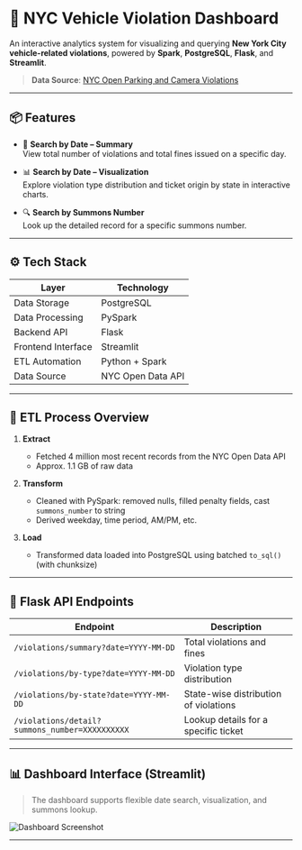 # 🚨 NYC Vehicle Violation Dashboard

An interactive analytics system for visualizing and querying **New York City vehicle-related violations**, powered by **Spark**, **PostgreSQL**, **Flask**, and **Streamlit**.

> **Data Source**: [NYC Open Parking and Camera Violations](https://data.cityofnewyork.us/)

---

## 📦 Features

- 📅 **Search by Date – Summary**  
  View total number of violations and total fines issued on a specific day.

- 📊 **Search by Date – Visualization**  
  Explore violation type distribution and ticket origin by state in interactive charts.

- 🔍 **Search by Summons Number**  
  Look up the detailed record for a specific summons number.

---

## ⚙️ Tech Stack

| Layer             | Technology       |
|------------------|------------------|
| Data Storage      | PostgreSQL       |
| Data Processing   | PySpark          |
| Backend API       | Flask            |
| Frontend Interface| Streamlit        |
| ETL Automation    | Python + Spark   |
| Data Source       | NYC Open Data API|

---

## 🧪 ETL Process Overview

1. **Extract**  
   - Fetched 4 million most recent records from the NYC Open Data API  
   - Approx. 1.1 GB of raw data

2. **Transform**  
   - Cleaned with PySpark: removed nulls, filled penalty fields, cast `summons_number` to string  
   - Derived weekday, time period, AM/PM, etc.  

3. **Load**  
   - Transformed data loaded into PostgreSQL using batched `to_sql()` (with chunksize)

---

## 🔗 Flask API Endpoints

| Endpoint                                             | Description                            |
|------------------------------------------------------|----------------------------------------|
| `/violations/summary?date=YYYY-MM-DD`               | Total violations and fines             |
| `/violations/by-type?date=YYYY-MM-DD`               | Violation type distribution            |
| `/violations/by-state?date=YYYY-MM-DD`              | State-wise distribution of violations  |
| `/violations/detail?summons_number=XXXXXXXXXX`      | Lookup details for a specific ticket   |

---

## 📊 Dashboard Interface (Streamlit)

> The dashboard supports flexible date search, visualization, and summons lookup.

![Dashboard Screenshot](https://via.placeholder.com/800x400.png?text=Dashboard+Preview)

---
